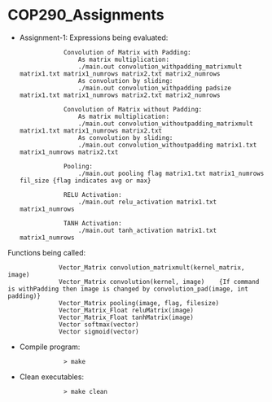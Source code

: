 # COP290_Assignments

* Assignment-1: 
Expressions being evaluated:
                        
                  Convolution of Matrix with Padding:
                      As matrix multiplication:
                      ./main.out convolution_withpadding_matrixmult matrix1.txt matrix1_numrows matrix2.txt matrix2_numrows
                      As convolution by sliding:
                      ./main.out convolution_withpadding padsize matrix1.txt matrix1_numrows matrix2.txt matrix2_numrows

                  Convolution of Matrix without Padding:
                      As matrix multiplication:
                      ./main.out convolution_withoutpadding_matrixmult matrix1.txt matrix1_numrows matrix2.txt 
                      As convolution by sliding:
                      ./main.out convolution_withoutpadding matrix1.txt matrix1_numrows matrix2.txt

                  Pooling:
                      ./main.out pooling flag matrix1.txt matrix1_numrows fil_size {flag indicates avg or max}

                  RELU Activation:
                      ./main.out relu_activation matrix1.txt matrix1_numrows

                  TANH Activation:
                      ./main.out tanh_activation matrix1.txt matrix1_numrows
                        
Functions being called: 
                        
                  Vector_Matrix convolution_matrixmult(kernel_matrix, image)
                  Vector_Matrix convolution(kernel, image)    {If command is withPadding then image is changed by convolution_pad(image, int padding)}
                  Vector_Matrix pooling(image, flag, filesize)
                  Vector_Matrix_Float reluMatrix(image)
                  Vector_Matrix_Float tanhMatrix(image)
                  Vector softmax(vector)
                  Vector sigmoid(vector)
                
* Compile program: 
                  
                  > make
               
* Clean executables:
                  
                  > make clean
